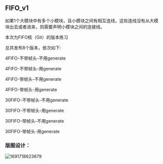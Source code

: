 ## FIFO_v1



如果1个大模块中有多个小模块，且小模块之间有相互连线，这些连线没有从大模块出去或者进来，则需要声明小模块之间的连接线。

本次为FIFO核（Git）的版本练习

总共发布8个版本，依次如下:

4FIFO-不带帧头-不用generate

4FIFO-不带帧头-用generate

4FIFO-带帧头-不用generate

4FIFO-带帧头-用generate



30FIFO-不带帧头-不用generate

30FIFO-不带帧头-用generate

30FIFO-带帧头-不用generate

30FIFO-带帧头-用generate



### 版图设计：

![1691718623679](C:\Users\Hasee\AppData\Roaming\Typora\typora-user-images\1691718623679.png)

